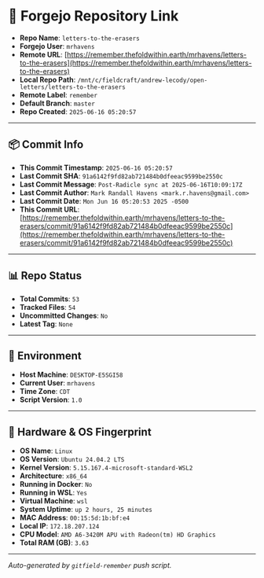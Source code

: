 # 🔗 Forgejo Repository Link

- **Repo Name**: `letters-to-the-erasers`
- **Forgejo User**: `mrhavens`
- **Remote URL**: [https://remember.thefoldwithin.earth/mrhavens/letters-to-the-erasers](https://remember.thefoldwithin.earth/mrhavens/letters-to-the-erasers)
- **Local Repo Path**: `/mnt/c/fieldcraft/andrew-lecody/open-letters/letters-to-the-erasers`
- **Remote Label**: `remember`
- **Default Branch**: `master`
- **Repo Created**: `2025-06-16 05:20:57`

---

## 📦 Commit Info

- **This Commit Timestamp**: `2025-06-16 05:20:57`
- **Last Commit SHA**: `91a6142f9fd82ab721484b0dfeeac9599be2550c`
- **Last Commit Message**: `Post-Radicle sync at 2025-06-16T10:09:17Z`
- **Last Commit Author**: `Mark Randall Havens <mark.r.havens@gmail.com>`
- **Last Commit Date**: `Mon Jun 16 05:20:53 2025 -0500`
- **This Commit URL**: [https://remember.thefoldwithin.earth/mrhavens/letters-to-the-erasers/commit/91a6142f9fd82ab721484b0dfeeac9599be2550c](https://remember.thefoldwithin.earth/mrhavens/letters-to-the-erasers/commit/91a6142f9fd82ab721484b0dfeeac9599be2550c)

---

## 📊 Repo Status

- **Total Commits**: `53`
- **Tracked Files**: `54`
- **Uncommitted Changes**: `No`
- **Latest Tag**: `None`

---

## 🧭 Environment

- **Host Machine**: `DESKTOP-E5SGI58`
- **Current User**: `mrhavens`
- **Time Zone**: `CDT`
- **Script Version**: `1.0`

---

## 🧬 Hardware & OS Fingerprint

- **OS Name**: `Linux`
- **OS Version**: `Ubuntu 24.04.2 LTS`
- **Kernel Version**: `5.15.167.4-microsoft-standard-WSL2`
- **Architecture**: `x86_64`
- **Running in Docker**: `No`
- **Running in WSL**: `Yes`
- **Virtual Machine**: `wsl`
- **System Uptime**: `up 2 hours, 25 minutes`
- **MAC Address**: `00:15:5d:1b:bf:e4`
- **Local IP**: `172.18.207.124`
- **CPU Model**: `AMD A6-3420M APU with Radeon(tm) HD Graphics`
- **Total RAM (GB)**: `3.63`

---

_Auto-generated by `gitfield-remember` push script._
